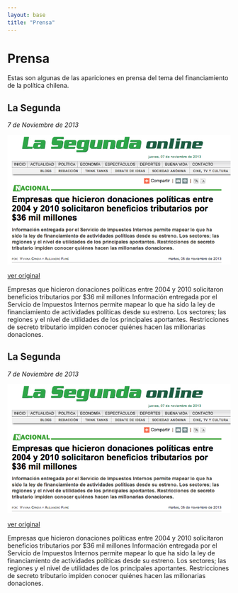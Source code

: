 ```yaml
---
layout: base
title: "Prensa"
---
```


# Prensa

Estas son algunas de las apariciones en prensa del tema del financiamiento de la política chilena.

## La Segunda
*7 de Noviembre de 2013*

![La segunda donaciones](/images/prensa/la_segunda_01.png)

[ver original](http://www.lasegunda.com/Noticias/Impreso/2013/11/890614/empresas-que-hicieron-donaciones-politicas-entre-2004-y-2010-solicitaron-beneficios-tributarios-por-36-mil-millones)


Empresas que hicieron donaciones políticas entre 2004 y 2010 solicitaron beneficios tributarios por $36 mil millones
Información entregada por el Servicio de Impuestos Internos permite mapear lo que ha sido la ley de financiamiento de actividades políticas desde su estreno. Los sectores; las regiones y el nivel de utilidades de los principales aportantes. Restricciones de secreto tributario impiden conocer quiénes hacen las millonarias donaciones.

## La Segunda
*7 de Noviembre de 2013*

![La segunda donaciones](/images/prensa/la_segunda_01.png)

[ver original](http://www.lasegunda.com/Noticias/Impreso/2013/11/890614/empresas-que-hicieron-donaciones-politicas-entre-2004-y-2010-solicitaron-beneficios-tributarios-por-36-mil-millones)


Empresas que hicieron donaciones políticas entre 2004 y 2010 solicitaron beneficios tributarios por $36 mil millones
Información entregada por el Servicio de Impuestos Internos permite mapear lo que ha sido la ley de financiamiento de actividades políticas desde su estreno. Los sectores; las regiones y el nivel de utilidades de los principales aportantes. Restricciones de secreto tributario impiden conocer quiénes hacen las millonarias donaciones.

